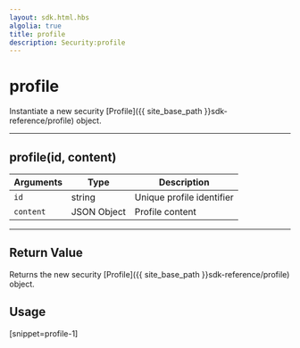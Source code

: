 ```yaml
---
layout: sdk.html.hbs
algolia: true
title: profile
description: Security:profile
---
```

  

# profile
Instantiate a new security [Profile]({{ site_base_path }}sdk-reference/profile) object.

---

## profile(id, content)

| Arguments | Type | Description |
|---------------|---------|----------------------------------------|
| ``id`` | string | Unique profile identifier |
| ``content`` | JSON Object | Profile content |

---

## Return Value

Returns the new security [Profile]({{ site_base_path }}sdk-reference/profile) object.

## Usage

[snippet=profile-1]
